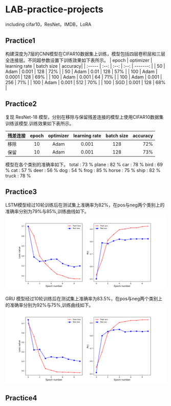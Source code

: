 # LAB-practice-projects
including cifar10，ResNet，IMDB，LoRA

## Practice1
构建深度为7层的CNN模型在CIFAR10数据集上训练，模型包括四层卷积层和三层全连接层。不同超参数设置下训练效果如下表所示。
| epoch | optimizer | learning rate | batch size | accuracy|
| :----- 	| :--: | :--: | :--: | -------:	 |
| 50 	|  Adam  | 0.001 | 128 | 72% |
| 50 	|  Adam  | 0.01 | 128 | 57% |
| 100 	|  Adam  | 0.0001 | 128 | 69% |
| 100 	|  Adam  | 0.001 | 64 | 71% |
| 100 	|  Adam  | 0.001 | 256 | 71% |
| 100 	|  Adam  | 0.001 | 512 | 70% |
| 100 	|  SGD  | 0.001 | 128 | 68% |


## Practice2
复现 ResNet-18 模型，分别在移除与保留残差连接的模型上使用CIFAR10数据集训练该模型.训练效果如下表所示。

| 残差连接 | epoch | optimizer | learning rate | batch size | accuracy|
| :----- 	| :--: | :--: | :--: | :--: | -------:	 |
| 移除 | 10 	|  Adam  | 0.001 | 128 | 72% |
| 保留 | 10 	|  Adam  | 0.001 | 128 | 73% |

模型在各个类别的准确率如下。
total : 73 %
plane : 82 %
car : 78 %
bird : 69 %
cat : 57 %
deer : 56 %
dog : 54 %
frog : 85 %
horse : 75 %
ship : 82 %
truck : 78 %

## Practice3
LSTM模型经过10轮训练后在测试集上准确率为82%，在pos与neg两个类别上的准确率分别为79%与85%,训练曲线如下。  
<img src="https://github.com/isla1106/LAB-practice-projects/blob/main/practice%20figures/practice3/LSTM_curve.png" width="800px">


GRU 模型经过10轮训练后在测试集上准确率为83.5%，在pos与neg两个类别上的准确率分别为92%与75%,训练曲线如下。  
<img src="https://github.com/isla1106/LAB-practice-projects/blob/main/practice%20figures/practice3/GRU_curve.png" width="800px">

## Practice4




